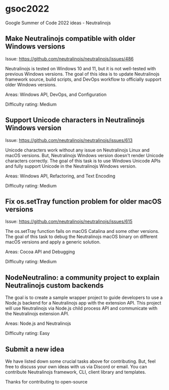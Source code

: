 # gsoc2022
Google Summer of Code 2022 ideas - Neutralinojs

## Make Neutralinojs compatible with older Windows versions

Issue: https://github.com/neutralinojs/neutralinojs/issues/486

Neutralinojs is tested on Windows 10 and 11, but it is not well-tested 
with previous Windows versions. The goal of this idea is to update Neutralinojs framework
source, build scripts, and DevOps workflow to officially support older Windows versions.

Areas: Windows API, DevOps, and Configuration

Difficulty rating: Medium

## Support Unicode characters in Neutralinojs Windows version

Issue: https://github.com/neutralinojs/neutralinojs/issues/613

Unicode characters work without any issue on Neutralinojs Linux and macOS versions. But, 
Neutralinojs Windows version doesn't render Unicode characters correctly.
The goal of this task is to use Windows Unicode APIs and fully support Unicode in the Neutralinojs Windows version.

Areas: Windows API, Refactoring, and Text Encoding

Difficulty rating: Medium


## Fix os.setTray function problem for older macOS versions

Issue: https://github.com/neutralinojs/neutralinojs/issues/615

The os.setTray function fails on macOS Catalina and some other versions.
The goal of this task to debug the Neutralinojs macOS binary on different macOS versions and 
apply a generic solution.

Areas: Cocoa API and Debugging

Difficulty rating: Medium

## NodeNeutralino: a community project to explain Neutralinojs custom backends

The goal is to create a sample wrapper project to guide developers to use a Node.js backend for a Neutralinojs app with
the extension API. This project will use Neutralinojs via Node.js child process API and communicate with the Neutralinojs extension API.

Areas: Node.js and Neutralinojs

Difficulty rating: Easy

## Submit a new idea

We have listed down some crucial tasks above for contributing. But, feel free to discuss
your own ideas with us via Discord or email. You can contribute Neutralinojs framework, CLI, client library and templates.


Thanks for contributing to open-source
